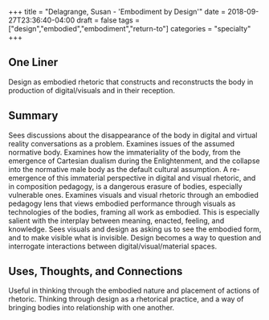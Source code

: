 +++
title = "Delagrange, Susan - 'Embodiment by Design'"
date = 2018-09-27T23:36:40-04:00
draft = false
tags = ["design","embodied","embodiment","return-to"]
categories = "specialty"
+++
## One Liner
Design as embodied rhetoric that constructs and reconstructs the body in production of digital/visuals and in their reception.

## Summary
Sees discussions about the disappearance of the body in digital and virtual reality conversations as a problem. Examines issues of the assumed normative body. Examines how the immateriality of the body, from the emergence of Cartesian dualism during the Enlightenment, and the collapse into the normative male body as the default cultural assumption. A re-emergence of this immaterial perspective in digital and visual rhetoric, and in composition pedagogy, is a dangerous erasure of bodies, especially vulnerable ones. Examines visuals and visual rhetoric through an embodied pedagogy lens that views embodied performance through visuals as technologies of the bodies, framing all work as embodied. This is especially salient with the interplay between meaning, enacted, feeling, and knowledge. Sees visuals and design as asking us to see the embodied form, and to make visible what is invisible. Design becomes a way to question and interrogate interactions between digital/visual/material spaces.

## Uses, Thoughts, and Connections
Useful in thinking through the embodied nature and placement of actions of rhetoric. Thinking through design as a rhetorical practice, and a way of bringing bodies into relationship with one another.
